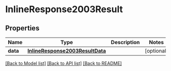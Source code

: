# InlineResponse2003Result

## Properties
Name | Type | Description | Notes
------------ | ------------- | ------------- | -------------
**data** | [**InlineResponse2003ResultData**](InlineResponse2003ResultData.md) |  | [optional] 

[[Back to Model list]](../README.md#documentation-for-models) [[Back to API list]](../README.md#documentation-for-api-endpoints) [[Back to README]](../README.md)


